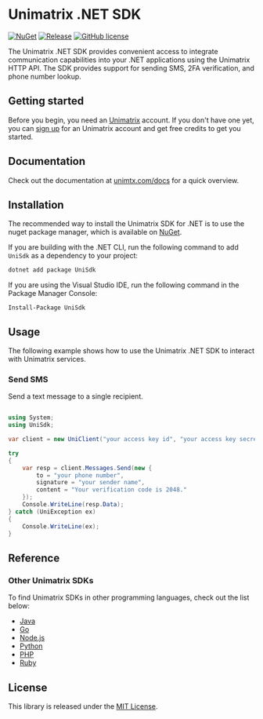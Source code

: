 # Unimatrix .NET SDK

[![NuGet](https://img.shields.io/nuget/v/UniSdk.svg)](https://www.nuget.org/packages/UniSdk/) [![Release](https://img.shields.io/github/release/unimtx/uni-dotnet-sdk.svg)](https://github.com/unimtx/uni-dotnet-sdk/releases/latest) [![GitHub license](https://img.shields.io/badge/license-MIT-brightgreen.svg)](https://github.com/unimtx/uni-dotnet-sdk/blob/main/LICENSE)

The Unimatrix .NET SDK provides convenient access to integrate communication capabilities into your .NET applications using the Unimatrix HTTP API. The SDK provides support for sending SMS, 2FA verification, and phone number lookup.

## Getting started

Before you begin, you need an [Unimatrix](https://www.unimtx.com/) account. If you don't have one yet, you can [sign up](https://www.unimtx.com/signup?s=dotnet.sdk.gh) for an Unimatrix account and get free credits to get you started.

## Documentation

Check out the documentation at [unimtx.com/docs](https://www.unimtx.com/docs) for a quick overview.

## Installation

The recommended way to install the Unimatrix SDK for .NET is to use the nuget package manager, which is available on [NuGet](https://www.nuget.org/packages/UniSdk/).

If you are building with the .NET CLI, run the following command to add `UniSdk` as a dependency to your project:

```bash
dotnet add package UniSdk
```

If you are using the Visual Studio IDE, run the following command in the Package Manager Console:

```dotnet
Install-Package UniSdk
```

## Usage

The following example shows how to use the Unimatrix .NET SDK to interact with Unimatrix services.

### Send SMS

Send a text message to a single recipient.

```cs

using System;
using UniSdk;

var client = new UniClient("your access key id", "your access key secret");

try
{
    var resp = client.Messages.Send(new {
        to = "your phone number",
        signature = "your sender name",
        content = "Your verification code is 2048."
    });
    Console.WriteLine(resp.Data);
} catch (UniException ex)
{
    Console.WriteLine(ex);
}

```

## Reference

### Other Unimatrix SDKs

To find Unimatrix SDKs in other programming languages, check out the list below:

- [Java](https://github.com/unimtx/uni-java-sdk)
- [Go](https://github.com/unimtx/uni-go-sdk)
- [Node.js](https://github.com/unimtx/uni-node-sdk)
- [Python](https://github.com/unimtx/uni-python-sdk)
- [PHP](https://github.com/unimtx/uni-php-sdk)
- [Ruby](https://github.com/unimtx/uni-ruby-sdk)

## License

This library is released under the [MIT License](https://github.com/unimtx/uni-dotnet-sdk/blob/main/LICENSE).

